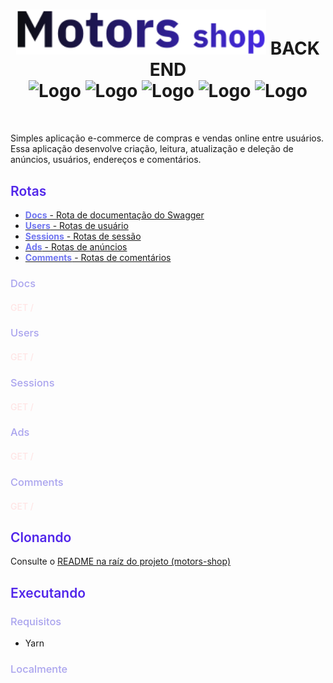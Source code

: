<h1 align="center">
  <img src="../src/assets/logo-outline.svg" alt="Logo Motors Shop" width="400px" >
  <span>BACK END</span>
  <div>
    <img src="https://img.shields.io/badge/NestJS-E0234E?style=flat-square&logo=nestjs&labelColor=101010&logoColor=E0234E" alt="Logo" />
    <img src="https://img.shields.io/badge/Passport-34E27A?style=flat-square&logo=passport&labelColor=101010" alt="Logo" />
    <img src="https://img.shields.io/badge/Swagger-85EA2D?style=flat-square&logo=swagger&labelColor=101010" alt="Logo" />
    <img src="https://img.shields.io/badge/TypeORM-000?style=flat-square" alt="Logo" />
    <img src="https://img.shields.io/badge/PostgreSQL-4169E1?style=flat-square&logo=postgresql&labelColor=101010" alt="Logo" />
  </div>
</h1>

<br/>

Simples aplicação e-commerce de compras e vendas online entre usuários. Essa aplicação desenvolve criação, leitura, atualização e deleção de anúncios, usuários, endereços e comentários.

<h2 style="color: #5126EA; font-weight: 600">Rotas</h2>

- <a href="#docs">
    <strong style="color: #7076F0;">Docs</strong> - Rota de documentação do Swagger
  </a>
- <a href="#users">
    <strong style="color: #7076F0;">Users</strong> - Rotas de usuário
  </a>
- <a href="#sessions">
      <strong style="color: #7076F0;">Sessions</strong> - Rotas de sessão
  </a>
- <a href="#ads">
    <strong style="color: #7076F0;">Ads</strong> - Rotas de anúncios
  </a>
- <a href="#comments">
    <strong style="color: #7076F0;">Comments</strong> - Rotas de comentários
  </a>

<h3 id="docs" style="color: #AAA4EE; font-weight: 500">Docs</h3>

<h4 style="color: #FFE5E5; font-weight: 500">GET /</h4>

<h3 id="users" style="color: #AAA4EE; font-weight: 500">Users</h3>

<h4 style="color: #FFE5E5; font-weight: 500">GET /</h4>

<h3 id="sessions" style="color: #AAA4EE; font-weight: 500">Sessions</h3>

<h4 style="color: #FFE5E5; font-weight: 500">GET /</h4>

<h3 id="ads" style="color: #AAA4EE; font-weight: 500">Ads</h3>

<h4 style="color: #FFE5E5; font-weight: 500">GET /</h4>

<h3 id="comments" style="color: #AAA4EE; font-weight: 500">Comments</h3>

<h4 style="color: #FFE5E5; font-weight: 500">GET /</h4>

<h2 style="color: #5126EA; font-weight: 600">Clonando</h2>

Consulte o [README na raíz do projeto (motors-shop)](../README.md)

<h2 style="color: #5126EA; font-weight: 600">Executando</h2>

<h3 style="color: #AAA4EE; font-weight: 500">Requisitos</h3>

- Yarn

<h3 style="color: #AAA4EE; font-weight: 500">Localmente</h3>
